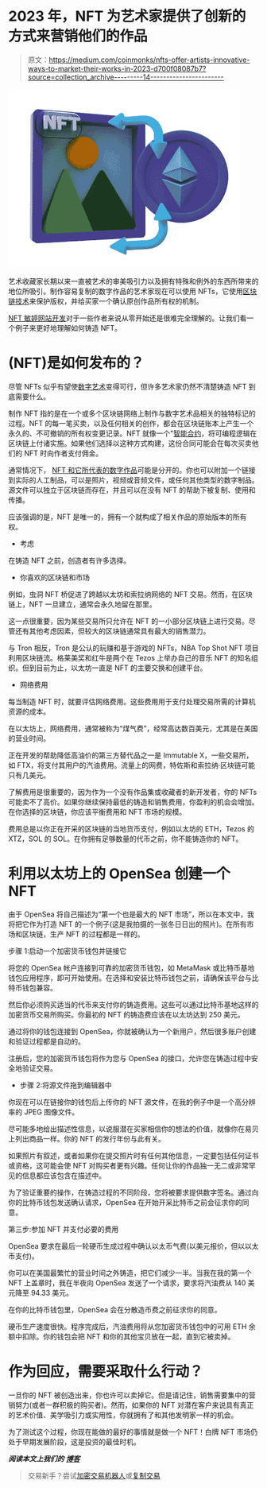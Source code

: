 # 2023 年，NFT 为艺术家提供了创新的方式来营销他们的作品

> 原文：<https://medium.com/coinmonks/nfts-offer-artists-innovative-ways-to-market-their-works-in-2023-d700f08087b7?source=collection_archive---------14----------------------->

![](img/13236bcfb2e3a3fde52754193061e499.png)

艺术收藏家长期以来一直被艺术的审美吸引力以及拥有特殊和例外的东西所带来的地位所吸引。制作容易复制的数字作品的艺术家现在可以使用 NFTs，它使用[区块链技术](https://cyberhubintelligence.com/blockchain-the-technology-of-the-future/)来保护版权，并给买家一个确认原创作品所有权的机制。

[NFT 敏婷网站开发](https://www.suffescom.com/product/how-to-create-an-nft-minting-website/)对于一些作者来说从零开始还是很难完全理解的。让我们看一个例子来更好地理解如何铸造 NFT。

# (NFT)是如何发布的？

尽管 NFTs 似乎有望使[数字艺术](https://cyberhubintelligence.com/web-3-0-and-blockchain-technology-the-future-of-art/)变得可行，但许多艺术家仍然不清楚铸造 NFT 到底需要什么。

制作 NFT 指的是在一个或多个区块链网络上制作与数字艺术品相关的独特标记的过程。NFT 的每一笔买卖，以及任何相关的创作，都会在区块链账本上产生一个永久的、不可撤销的所有权变更记录。NFT 就像一个"[智能合约](https://cyberhubintelligence.com/smart-contract-business-use-cases/)，将可编程逻辑在区块链上付诸实施。如果他们选择以这种方式构建，这份合同可能会在每次买卖他们的 NFT 时向作者支付佣金。

通常情况下， [NFT 和它所代表的数字作品](https://cyberhubintelligence.com/how-can-art-be-converted-to-nft/)可能是分开的。你也可以附加一个链接到实际的人工制品，可以是照片，视频或音频文件，或任何其他类型的数字制品。源文件可以独立于区块链而存在，并且可以在没有 NFT 的帮助下被复制、使用和传播。

应该强调的是，NFT 是唯一的，拥有一个就构成了相关作品的原始版本的所有权。

*   考虑

在铸造 NFT 之前，创造者有许多选择。

*   你喜欢的区块链和市场

例如，虫洞 NFT 桥促进了跨越以太坊和索拉纳网络的 NFT 交易。然而，在区块链上，NFT 一旦建立，通常会永久地留在那里。

这一点很重要，因为某些交易所只允许在 NFT 的一小部分区块链上进行交易。尽管还有其他考虑因素，但较大的区块链通常具有最大的销售潜力。

与 Tron 相反，Tron 是公认的玩赚和基于游戏的 NFTs，NBA Top Shot NFT 项目利用区块链流。格莱美奖和红牛是两个在 Tezos 上举办自己的音乐 NFT 的知名组织。但到目前为止，以太坊一直是 NFT 的主要交换和创建平台。

*   网络费用

每当制造 NFT 时，就要评估网络费用。这些费用用于支付处理交易所需的计算机资源的成本。

在以太坊上，网络费用，通常被称为“煤气费”，经常高达数百美元，尤其是在美国的营业时间。

正在开发的帮助降低高油价的第三方替代品之一是 Immutable X，一些交易所，如 FTX，将支付其用户的汽油费用。流量上的网费，特佐斯和索拉纳·区块链可能只有几美元。

了解费用是很重要的，因为作为一个没有作品集或收藏者的新开发者，你的 NFTs 可能卖不了高价。如果你继续保持最低的铸造和销售费用，你盈利的机会会增加。在你选择的区块链，你应该平衡费用和 NFT 市场的规模。

费用总是以你正在开采的区块链的当地货币支付，例如以太坊的 ETH，Tezos 的 XTZ，SOL 的 SOL。在你拥有足够数量的代币之前，你不能铸造你的 NFT。

# 利用以太坊上的 OpenSea 创建一个 NFT

由于 OpenSea 将自己描述为“第一个也是最大的 NFT 市场”，所以在本文中，我将把它作为打造 NFT 的一个例子(这是我拍摄的一张冬日日出的照片)。在所有市场和区块链，生产 NFT 的过程都是一样的。

步骤 1:启动一个加密货币钱包并链接它

将您的 OpenSea 帐户连接到可靠的加密货币钱包，如 MetaMask 或比特币基地钱包应用程序，即可开始使用。在选择和安装比特币钱包之前，请确保该平台与比特币钱包兼容。

然后你必须购买适当的代币来支付你的铸造费用。这些可以通过比特币基地这样的加密货币交易所购买。你最初的 NFT 的铸造费应该在以太坊达到 250 美元。

通过将你的钱包连接到 OpenSea，你就被确认为一个新用户，然后很多账户创建和验证过程都是自动的。

注册后，您的加密货币钱包将作为您与 OpenSea 的接口，允许您在铸造过程中安全地验证交易。

*   步骤 2:将源文件拖到编辑器中

你现在可以在链接你的钱包后上传你的 NFT 源文件，在我的例子中是一个高分辨率的 JPEG 图像文件。

尽可能多地给出描述性信息，以说服潜在买家相信你的想法的价值，就像你在易贝上列出商品一样。你的 NFT 的发行年份与此有关。

如果照片有叙述，或者如果你在提交照片时有任何其他信息，一定要包括任何证书或资格，这可能会使 NFT 对购买者更有兴趣。任何让你的作品独一无二或非常罕见的信息都应该包含在描述中。

为了验证重要的操作，在铸造过程的不同阶段，您将被要求提供数字签名。通过向你的比特币钱包发送确认请求，OpenSea 在开始开采比特币之前会征求你的同意。

第三步:参加 NFT 并支付必要的费用

OpenSea 要求在最后一轮硬币生成过程中确认以太币气费(以美元报价，但以以太币支付)。

你可以在美国最繁忙的营业时间之外铸造，把它们减少一半。当我在我的第一个 NFT 上盖章时，我在半夜向 OpenSea 发送了一个请求，要求将汽油费从 140 美元降至 94.33 美元。

在你的比特币钱包里，OpenSea 会在分散造币费之前征求你的同意。

硬币生产速度很快。程序完成后，汽油费用将从您加密货币钱包中的可用 ETH 余额中扣除。你的钱包会把 NFT 和你的其他宝贝放在一起，直到它被卖掉。

# 作为回应，需要采取什么行动？

一旦你的 NFT 被创造出来，你也许可以卖掉它。但是请记住，销售需要集中的营销努力(或者一群积极的购买者)。然而，如果你的 NFT 对潜在客户来说具有真正的艺术价值、美学吸引力或实用性，你就拥有了和其他发明家一样的机会。

为了测试这个过程，你现在能做的最好的事情就是做一个 NFT！白牌 NFT 市场仍处于早期发展阶段，这是投资的最佳时机。

***阅读本文上我们的*** [***博客***](https://cyberhubintelligence.com/nfts-offer-artists-innovative-ways-to-market-their-works-in-2023/)

> 交易新手？尝试[加密交易机器人](/coinmonks/crypto-trading-bot-c2ffce8acb2a)或[复制交易](/coinmonks/top-10-crypto-copy-trading-platforms-for-beginners-d0c37c7d698c)